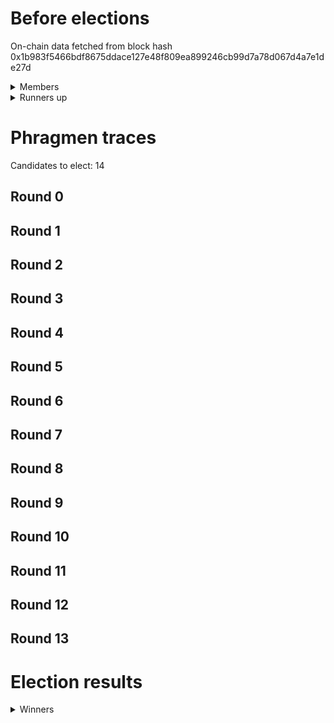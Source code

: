 # Before elections  
  
On-chain data fetched from block hash 0x1b983f5466bdf8675ddace127e48f809ea899246cb99d7a78d067d4a7e1de27d  
  
<details>
<summary>Members</summary>  
  
  
| Account | Stake | Deposit |  
| --- | --- | --- |  
| 5DWksiyzLoSUTtP5xcKspyHsvfdDHuePJvvZgbLpUNz3AaKQ | 1121250861780871157 | 10000000000000 |  
| 5EndVFLHwTNpwwESY12qPxmSWsykXSnAQLUoXAQiDcmq4aQr | 961314322033832075 | 10000000000000 |  
| 5F1Sbb3T7wCmZWpi9PVa2ChjkZkdNcyRSWFeUiE6BrwYU9BV | 933869573714704096 | 10000000000000 |  
| 5GEUDCyZrzPy1A6Kn288pHZFDtVhfYWvYmU1iTUPMg6YSVTE | 359787983935098240 | 10000000000000 |  
| 5GGgzku3kHSnAjxk7HBNeYzghSLsQQQGGznZA7u3h6wZUseo | 441995649190016469 | 10000000000000 |  
| 5Gh5W9uRMYXZsJ93dtndPYzCEyCG5EonKuRX5VACZPk7TaZ3 | 968266088124319083 | 10000000000000 |  
| 5HgUQWZ4HHmivA2kqcXb8TTQVjH11FRphsRj4BBEhBzwUbS8 | 331673638137259824 | 10000000000000 |  
  
Total count: 7  
</details>  
<details>
<summary>Runners up</summary>  
  
  
| Account | Stake | Deposit |  
| --- | --- | --- |  
| 5Gx8Gj8uNisAVa2WaMx9defTN3tGZpssDepDytojuDfPXTjo | 250739360147201567 | 10000000000000 |  
| 5H1SbrxxgcA5DSRwsAZx9qKp8C8AQftNTF1hVouUDdCkWDHG | 251094683740158676 | 10000000000000 |  
| 5Ged7EAwZVAdmJjgLAebPvF9qQEGeXBLRprc7fbvE4Hy5WD1 | 325093270032887854 | 10000000000000 |  
| 5DHpFfgUCwCSKuALr8WGdQE283fouy8wquVn5iRZzQPiowfa | 367362358054695754 | 10000000000000 |  
| 5CCaLGgbk936jJCG2v6y55StBtTR3gmfn9GSt7Y6ETtFmr3N | 269773331562684806 | 10000000000000 |  
| 5EhrpPpNbsyvq9WYwiMBWnwndCTrtKWBCtNxnGwYG7G7NukQ | 460291372486077631 | 10000000000000 |  
| 5GsgvTPgcwL8zAE1g9ci9Y53Psq3BygXJ4VGkKKTk6vPnrrU | 295818134180790328 | 10000000000000 |  
  
Total count: 7  
</details>  
  
# Phragmen traces  
  
Candidates to elect: 14  
  
## Round 0  
## Round 1  
## Round 2  
## Round 3  
## Round 4  
## Round 5  
## Round 6  
## Round 7  
## Round 8  
## Round 9  
## Round 10  
## Round 11  
## Round 12  
## Round 13  
  
  
# Election results  
  
  
<details>
<summary>Winners</summary>  
  
  
| Account | Approval stake |  
| --- | --- |  
| 5GEUDCyZrzPy1A6Kn288pHZFDtVhfYWvYmU1iTUPMg6YSVTE | 1590706731526159616 |  
| 5HgUQWZ4HHmivA2kqcXb8TTQVjH11FRphsRj4BBEhBzwUbS8 | 810369097172402215 |  
| 5Gh5W9uRMYXZsJ93dtndPYzCEyCG5EonKuRX5VACZPk7TaZ3 | 851604456829381755 |  
| 5Gx8Gj8uNisAVa2WaMx9defTN3tGZpssDepDytojuDfPXTjo | 898131326592901612 |  
| 5DWksiyzLoSUTtP5xcKspyHsvfdDHuePJvvZgbLpUNz3AaKQ | 856832331631507439 |  
| 5DU95W8UfVdunm2PRU6oWq21SHFZRwbU9KPMjDsBZHj9xXk7 | 942331303852799165 |  
| 5GGgzku3kHSnAjxk7HBNeYzghSLsQQQGGznZA7u3h6wZUseo | 508251907714755756 |  
| 5CML8aCLBYuq3AophkAmCTqydX1sbpjEXYUiYsB2vbJXFrCP | 755202810369641222 |  
| 5F1Sbb3T7wCmZWpi9PVa2ChjkZkdNcyRSWFeUiE6BrwYU9BV | 550248223888298833 |  
| 5DHpFfgUCwCSKuALr8WGdQE283fouy8wquVn5iRZzQPiowfa | 432059536099216495 |  
| 5H5uqqLobEgZtkQytuemR6JXfvu895HqYhoRqsqWgodsJH3E | 272131978336869852 |  
| 5Ged7EAwZVAdmJjgLAebPvF9qQEGeXBLRprc7fbvE4Hy5WD1 | 305453654137403541 |  
| 5GsgvTPgcwL8zAE1g9ci9Y53Psq3BygXJ4VGkKKTk6vPnrrU | 286899667835573933 |  
| 5EndVFLHwTNpwwESY12qPxmSWsykXSnAQLUoXAQiDcmq4aQr | 240329439512192856 |  
Total count: 14  
</details>  
  
